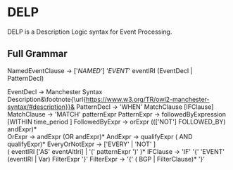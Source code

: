 # DELP
DELP is a  Description Logic syntax for Event Processing.

## Full Grammar

<SPARQL-like prefix declaration>

NamedEventClause -> ['*NAMED*'] '*EVENT*' eventIRI 
	(EventDecl | PatternDecl)
    
EventDecl  ->  Manchester Syntax Description&\footnote{\url{https://www.w3.org/TR/owl2-manchester-syntax/#description}}&
PatternDecl -> 'WHEN'
	MatchClause
	[IFClause]
MatchClause -> 'MATCH' patternExpr
PatternExpr ->  followedByExpression [WITHIN time_period ]
FollowedByExpr ->  orExpr ((['NOT'] FOLLOWED_BY) andExpr)*	
OrExpr -> andExpr (OR andExpr)*
AndExpr -> qualifyExpr ( AND qualifyExpr)*
EveryOrNotExpr ->  ['EVERY' | 'NOT' ]  
	( eventIRI ['AS' eventAltIri] | '(' patternExpr ')' )*
IFClause -> 'IF' '{' 'EVENT' (eventIRI | Var) FilterExpr '}'
FilterExpr -> '{' ( BGP | FilterClause)* '}'
